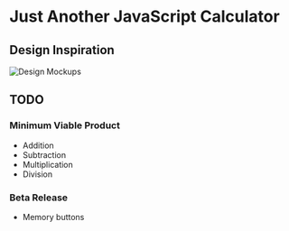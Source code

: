 # Just Another JavaScript Calculator

## Design Inspiration
![Design Mockups](./src/assets/design-mockups.png)

## TODO

### Minimum Viable Product
 - Addition
 - Subtraction
 - Multiplication
 - Division

### Beta Release
 - Memory buttons
